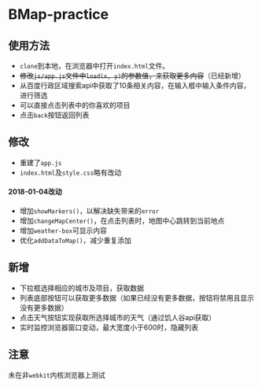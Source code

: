 # BMap-practice

## 使用方法
* `clone`到本地，在浏览器中打开`index.html`文件。
* ~~修改`js/app.js`文件中`load(x, y)`的参数值，来获取更多内容~~（已经新增）
* 从百度行政区域搜索api中获取了10条相关内容，在输入框中输入条件内容，进行筛选
* 可以直接点击列表中的你喜欢的项目
* 点击`back`按钮返回列表

## 修改
* 重建了`app.js`
* `index.html`及`style.css`略有改动
#### 2018-01-04改动
* 增加`showMarkers()`，以解决缺失带来的`error`
* 增加`changeMapCenter()`，在点击列表时，地图中心跳转到当前地点
* 增加`weather-box`可显示内容
* 优化`addDataToMap()`，减少重复添加

## 新增
* 下拉框选择相应的城市及项目，获取数据
* 列表底部按钮可以获取更多数据（如果已经没有更多数据，按钮将禁用且显示没有更多数据）
* 点击天气按钮实现获取所选择城市的天气（通过饥人谷api获取）
* 实时监控浏览器窗口变动，最大宽度小于600时，隐藏列表

## 注意
未在非`webkit`内核浏览器上测试
